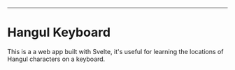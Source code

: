 ---

# Hangul Keyboard

This is a a web app built with Svelte, it's useful for learning the locations of Hangul characters on a keyboard.

